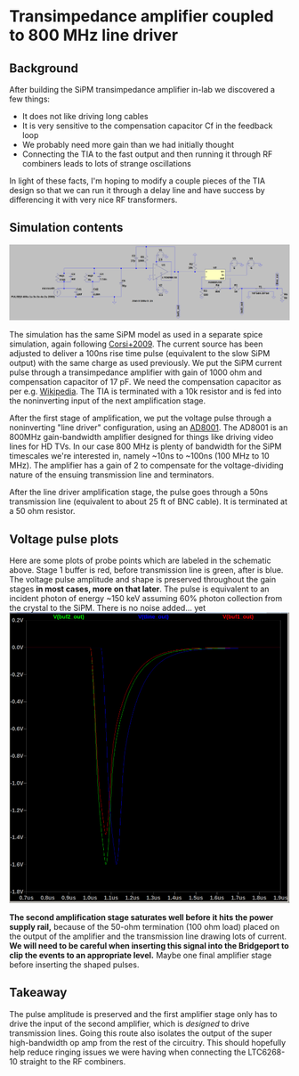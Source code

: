 # Transimpedance amplifier coupled to 800 MHz line driver
## Background
After building the SiPM transimpedance amplifier in-lab we discovered a few things:
- It does not like driving long cables
- It is very sensitive to the compensation capacitor Cf in the feedback loop
- We probably need more gain than we had initially thought
- Connecting the TIA to the fast output and then running it through RF combiners leads to lots of strange oscillations

In light of these facts,
    I'm hoping to modify a couple pieces of the TIA design so that we can run it through a delay line and have success
    by differencing it with very nice RF transformers.

## Simulation contents
![simulation](schematic.png)

The simulation has the same SiPM model as used in a separate spice simulation,
    again following [Corsi+2009](https://iopscience.iop.org/article/10.1088/1748-0221/4/03/P03004).
The current source has been adjusted to deliver a 100ns rise time pulse
    (equivalent to the slow SiPM output)
    with the same charge as used previously.
We put the SiPM current pulse through a transimpedance amplifier with gain of 1000 ohm
    and compensation capacitor of 17 pF.
We need the compensation capacitor as per e.g. [Wikipedia](https://en.wikipedia.org/wiki/Transimpedance_amplifier#Bandwidth_and_stability).
The TIA is terminated with a 10k resistor and is fed into the noninverting input of the next amplification stage.

After the first stage of amplification,
    we put the voltage pulse through a noninverting "line driver" configuration,
    using an [AD8001](https://www.analog.com/media/en/technical-documentation/data-sheets/AD8001.pdf).
The AD8001 is an 800MHz gain-bandwidth amplifier designed for things like
    driving video lines for HD TVs.
In our case 800 MHz is plenty of bandwidth for the SiPM timescales we're interested in,
    namely ~10ns to ~100ns (100 MHz to 10 MHz).
The amplifier has a gain of 2 to compensate for the voltage-dividing nature
    of the ensuing transmission line and terminators.

After the line driver amplification stage,
    the pulse goes through a 50ns transmission line
    (equivalent to about 25 ft of BNC cable).
It is terminated at a 50 ohm resistor.

## Voltage pulse plots
Here are some plots of probe points which are labeled in the schematic above.
Stage 1 buffer is red, before transmission line is green, after is blue.
The voltage pulse amplitude and shape is preserved throughout the gain stages **in most cases, more on that later**.
The pulse is equivalent to an incident photon of energy ~150 keV
    assuming 60% photon collection from the crystal to the SiPM.
There is no noise added... yet
![pulses](pulses.png)

**The second amplification stage saturates well before it hits the power supply rail,**
    because of the 50-ohm termination (100 ohm load)
    placed on the output of the amplifier and the transmission line drawing lots of current.
**We will need to be careful when inserting this signal into the Bridgeport to clip the events to an appropriate level.**
Maybe one final amplifier stage before inserting the shaped pulses.

## Takeaway
The pulse amplitude is preserved and the first amplifier stage only has to drive the 
    input of the second amplifier,
    which is *designed* to drive transmission lines.
Going this route also isolates the output of the super high-bandwidth op amp
    from the rest of the circuitry.
This should hopefully help reduce ringing issues we were having
    when connecting the LTC6268-10 straight to the RF combiners.

